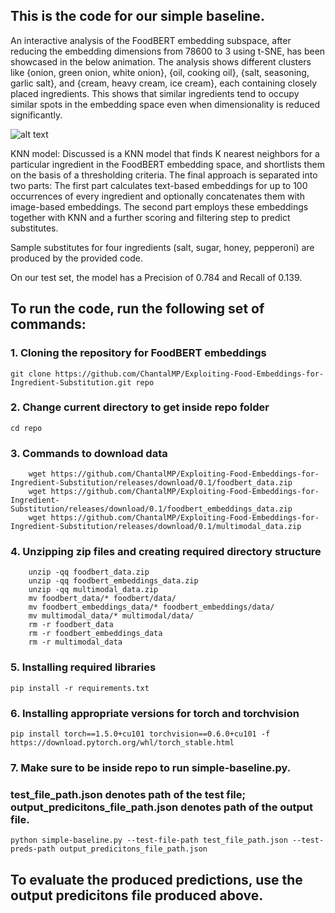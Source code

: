 ## This is the code for our simple baseline. 

An interactive analysis of the FoodBERT embedding subspace, after reducing the embedding dimensions from 78600 to 3 using t-SNE, has been showcased in the below animation. The analysis shows different clusters like {onion, green onion, white onion}, {oil, cooking oil}, {salt, seasoning, garlic salt}, and {cream, heavy cream, ice cream}, each containing closely placed ingredients. This shows that similar ingredients tend to occupy similar spots in the embedding space even when dimensionality is reduced significantly.

![alt text](https://github.com/annypan/CIS-530-final-project/blob/main/simple_baseline/space.gif)

KNN model: Discussed is a KNN model that finds K nearest neighbors for a particular ingredient in the FoodBERT embedding space, and shortlists them on the basis of a thresholding criteria. The final approach is separated into two parts: The first part calculates text-based embeddings for up to 100 occurrences of every ingredient and optionally concatenates them with image-based embeddings. The second part employs these embeddings together with KNN and a further scoring and filtering step to predict substitutes.

Sample substitutes for four ingredients (salt, sugar, honey, pepperoni) are produced by the provided code.

On our test set, the model has a Precision of 0.784 and Recall of 0.139.

## To run the code, run the following set of commands:

### 1. Cloning the repository for FoodBERT embeddings
```
git clone https://github.com/ChantalMP/Exploiting-Food-Embeddings-for-Ingredient-Substitution.git repo
```
### 2. Change current directory to get inside repo folder
```
cd repo
```

### 3. Commands to download data
```
    wget https://github.com/ChantalMP/Exploiting-Food-Embeddings-for-Ingredient-Substitution/releases/download/0.1/foodbert_data.zip
    wget https://github.com/ChantalMP/Exploiting-Food-Embeddings-for-Ingredient-Substitution/releases/download/0.1/foodbert_embeddings_data.zip
    wget https://github.com/ChantalMP/Exploiting-Food-Embeddings-for-Ingredient-Substitution/releases/download/0.1/multimodal_data.zip
```

### 4. Unzipping zip files and creating required directory structure
```
    unzip -qq foodbert_data.zip
    unzip -qq foodbert_embeddings_data.zip
    unzip -qq multimodal_data.zip
    mv foodbert_data/* foodbert/data/
    mv foodbert_embeddings_data/* foodbert_embeddings/data/
    mv multimodal_data/* multimodal/data/
    rm -r foodbert_data
    rm -r foodbert_embeddings_data
    rm -r multimodal_data
```

### 5. Installing required libraries
```
pip install -r requirements.txt
```
### 6. Installing appropriate versions for torch and torchvision
```
pip install torch==1.5.0+cu101 torchvision==0.6.0+cu101 -f https://download.pytorch.org/whl/torch_stable.html
```

### 7. Make sure to be inside repo to run simple-baseline.py. 
### test_file_path.json denotes path of the test file; output_predicitons_file_path.json denotes path of the output file.

```
python simple-baseline.py --test-file-path test_file_path.json --test-preds-path output_predicitons_file_path.json
```

## To evaluate the produced predictions, use the output predicitons file produced above.
